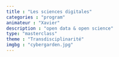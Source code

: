 ```yaml
---
title : "Les sciences digitales"
categories : "program"
animateur : "Xavier"
description : "open data & open science"
type: "masterclass"
theme : "Transdisciplinarité"
imgbg : "cybergarden.jpg"
---
```

